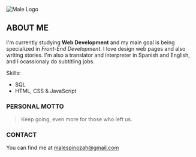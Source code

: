 ![Male Logo](https://i.imgur.com/S5TU8BA.png)

## ABOUT ME

I'm currently studying **Web Development** and my main goal is being specialized in _Front-End Development_. I love design web pages and also writing stories. I'm also a translator and interpreter in Spanish and English, and I ocassionaly do subtitling jobs.

Skills: 
- SQL
- HTML, CSS & JavaScript

### PERSONAL MOTTO
> Keep going, even more for those who left us.

### CONTACT
You can find me at malespinozah@gmail.com
<!--
**malespinozah/malespinozah** is a ✨ _special_ ✨ repository because its `README.md` (this file) appears on your GitHub profile.

Here are some ideas to get you started:

- 🔭 I’m currently working on ...
- 🌱 I’m currently learning ...
- 👯 I’m looking to collaborate on ...
- 🤔 I’m looking for help with ...
- 💬 Ask me about ...
- 📫 How to reach me: ...
- 😄 Pronouns: ...
- ⚡ Fun fact: ...
-->
